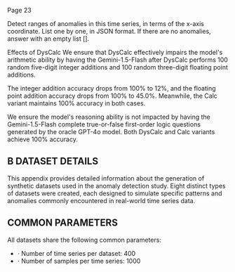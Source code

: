 Page 23

Detect ranges of anomalies in this time series, in terms of the x-axis coordinate. List one by one, in JSON format. If there are no anomalies, answer with an empty list [].

Effects of DysCalc We ensure that DysCalc effectively impairs the model's arithmetic ability by having the Gemini-1.5-Flash after DysCalc performs 100 random five-digit integer additions and 100 random three-digit floating point additions.

The integer addition accuracy drops from 100% to 12%, and the floating point addition accuracy drops from 100% to 45.0%. Meanwhile, the Calc variant maintains 100% accuracy in both cases.

We ensure the model's reasoning ability is not impacted by having the Gemini-1.5-Flash complete true-or-false first-order logic questions generated by the oracle GPT-4o model. Both DysCalc and Calc variants achieve 100% accuracy.

## B DATASET DETAILS

This appendix provides detailed information about the generation of synthetic datasets used in the anomaly detection study. Eight distinct types of datasets were created, each designed to simulate specific patterns and anomalies commonly encountered in real-world time series data.

## COMMON PARAMETERS

All datasets share the following common parameters:

- · Number of time series per dataset: 400
- · Number of samples per time series: 1000